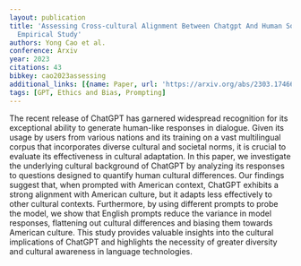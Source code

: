 ```yaml
---
layout: publication
title: 'Assessing Cross-cultural Alignment Between Chatgpt And Human Societies: An
  Empirical Study'
authors: Yong Cao et al.
conference: Arxiv
year: 2023
citations: 43
bibkey: cao2023assessing
additional_links: [{name: Paper, url: 'https://arxiv.org/abs/2303.17466'}]
tags: [GPT, Ethics and Bias, Prompting]
---
```

The recent release of ChatGPT has garnered widespread recognition for its
exceptional ability to generate human-like responses in dialogue. Given its
usage by users from various nations and its training on a vast multilingual
corpus that incorporates diverse cultural and societal norms, it is crucial to
evaluate its effectiveness in cultural adaptation. In this paper, we
investigate the underlying cultural background of ChatGPT by analyzing its
responses to questions designed to quantify human cultural differences. Our
findings suggest that, when prompted with American context, ChatGPT exhibits a
strong alignment with American culture, but it adapts less effectively to other
cultural contexts. Furthermore, by using different prompts to probe the model,
we show that English prompts reduce the variance in model responses, flattening
out cultural differences and biasing them towards American culture. This study
provides valuable insights into the cultural implications of ChatGPT and
highlights the necessity of greater diversity and cultural awareness in
language technologies.
